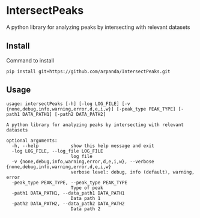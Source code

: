 # IntersectPeaks
A python library for analyzing peaks by intersecting with relevant datasets

## Install
Command to install 
```commandline
pip install git+https://github.com/arpanda/IntersectPeaks.git
```

## Usage

```commandline
usage: intersectPeaks [-h] [-log LOG_FILE] [-v {none,debug,info,warning,error,d,e,i,w}] [-peak_type PEAK_TYPE] [-path1 DATA_PATH1] [-path2 DATA_PATH2]

A python library for analyzing peaks by intersecting with relevant datasets

optional arguments:
  -h, --help            show this help message and exit
  -log LOG_FILE, --log_file LOG_FILE
                        log file
  -v {none,debug,info,warning,error,d,e,i,w}, --verbose {none,debug,info,warning,error,d,e,i,w}
                        verbose level: debug, info (default), warning, error
  -peak_type PEAK_TYPE, --peak_type PEAK_TYPE
                        Type of peak
  -path1 DATA_PATH1, --data_path1 DATA_PATH1
                        Data path 1
  -path2 DATA_PATH2, --data_path2 DATA_PATH2
                        Data path 2

```